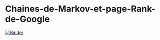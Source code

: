 # Chaines-de-Markov-et-page-Rank-de-Google

[![Binder](https://mybinder.org/badge_logo.svg)](
https://mybinder.org/v2/gh/Smogita/Chaines-de-Markov-et-page-Rank-de-Google/HEAD?filepath=notebooks/Markov_PageRank.ipynb
)
